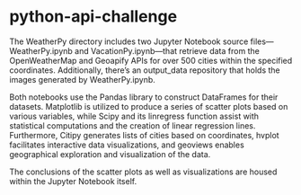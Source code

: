# python-api-challenge

The WeatherPy directory includes two Jupyter Notebook source files—WeatherPy.ipynb and VacationPy.ipynb—that retrieve data from the OpenWeatherMap and Geoapify APIs for over 500 cities within the specified coordinates. Additionally, there’s an output_data repository that holds the images generated by WeatherPy.ipynb.

Both notebooks use the Pandas library to construct DataFrames for their datasets. Matplotlib is utilized to produce a series of scatter plots based on various variables, while Scipy and its linregress function assist with statistical computations and the creation of linear regression lines. Furthermore, Citipy generates lists of cities based on coordinates, hvplot facilitates interactive data visualizations, and geoviews enables geographical exploration and visualization of the data.

The conclusions of the scatter plots as well as visualizations are housed within the Jupyter Notebook itself. 
